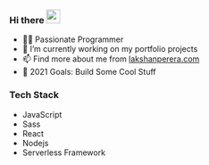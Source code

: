 ### Hi there <img src="https://media.giphy.com/media/hvRJCLFzcasrR4ia7z/giphy.gif" width="25px">

- 👨‍💻 Passionate Programmer
- 🔭 I’m currently working on my portfolio projects
- 📫 Find more about me from [lakshanperera.com](https://www.lakshanperera.com)
- 🏹 2021 Goals: Build Some Cool Stuff

### Tech Stack

- JavaScript
- Sass
- React
- Nodejs
- Serverless Framework

